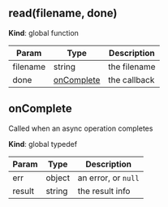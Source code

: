 ## read(filename, done)
**Kind**: global function  

| Param    | Type                      | Description  |
| -------- | ------------------------- | ------------ |
| filename | string                    | the filename |
| done     | [onComplete](#onComplete) | the callback |


## onComplete
Called when an async operation completes

**Kind**: global typedef  

| Param  | Type   | Description         |
| ------ | ------ | ------------------- |
| err    | object | an error, or `null` |
| result | string | the result info     |


